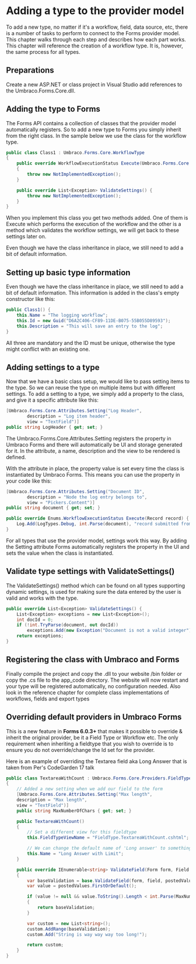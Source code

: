 # Adding a type to the provider model

To add a new type, no matter if it's a workflow, field, data source, etc, there is a number of tasks to perform to connect to the Forms provider model. This chapter walks through each step and describes how each part works. This chapter will reference the creation of a workflow type. It is, however, the same process for all types.

## Preparations

Create a new ASP.NET or class project in Visual Studio add references to the Umbraco.Forms.Core.dll.

## Adding the type to Forms

The Forms API contains a collection of classes that the provider model automatically registers. So to add a new type to Forms you simply inherit from the right class. In the sample below we use the class for the workflow type.

```csharp
public class Class1 : Umbraco.Forms.Core.WorkflowType 
{ 
	public override WorkflowExecutionStatus Execute(Umbraco.Forms.Core.Record record) 
	{ 
		throw new NotImplementedException(); 
	} 

	public override List<Exception> ValidateSettings() { 
		throw new NotImplementedException(); 
	} 
}
```

When you implement this class you get two methods added. One of them is Execute which performs the execution of the workflow and the other is a method which validates the workflow settings, we will get back to these settings later on.

Even though we have the class inheritance in place, we still need to add a bit of default information.

## Setting up basic type information

Even though we have the class inheritance in place, we still need to add a bit of default information. This information is added in the class's empty constructor like this:
	
```csharp
public Class1() { 
	this.Name = "The logging workflow"; 
	this.Id = new Guid("D6A2C406-CF89-11DE-B075-55B055D89593"); 
	this.Description = "This will save an entry to the log"; 
}
```
	
All three are mandatory and the ID must be unique, otherwise the type might conflict with an existing one.

## Adding settings to a type

Now that we have a basic class setup, we would like to pass setting items to the type. So we can reuse the type on multiple items but with different settings. To add a setting to a type, we simply add a property to the class, and give it a specific attribute like this:

```csharp
[Umbraco.Forms.Core.Attributes.Setting("Log Header", 
		description = "Log item header", 
		view = "TextField")] 
public string LogHeader { get; set; }
```

The Umbraco.Forms.Core.Attributes.Setting registers the property in Umbraco Forms and there will automatically be UI and storage generated for it. In the attribute, a name, description and the view to be rendered is defined.

With the attribute in place, the property value is set every time the class is instantiated by Umbraco Forms. This means you can use the property in your code like this:

```csharp
[Umbraco.Forms.Core.Attributes.Setting("Document ID", 
		description = "Node the log entry belongs to", 
		view = "Pickers.Content")] 
public string document { get; set; } 

public override Enums.WorkflowExecutionStatus Execute(Record record) { 
	Log.Add(LogTypes.Debug, int.Parse(document), "record submitted from: " + record.IP); 
}
```
	
For all types that use the provider model, settings work this way. By adding the Setting attribute Forms automatically registers the property in the UI and sets the value when the class is instantiated.

## Validate type settings with ValidateSettings()

The ValidateSettings() method which can be found on all types supporting dynamic settings, is used for making sure the data entered by the user is valid and works with the type.

```csharp
public override List<Exception> ValidateSettings() { 
	List<Exception> exceptions = new List<Exception>(); 
	int docId = 0; 
	if (!int.TryParse(document, out docId)) 
		exceptions.Add(new Exception("Document is not a valid integer")); 
	return exceptions; 
}
```

## Registering the class with Umbraco and Forms

Finally compile the project and copy the .dll to your website /bin folder or copy the .cs file to the app_code directory. The website will now restart and your type will be registered automatically, no configuration 
needed. Also look in the reference chapter for complete class implementations of workflows, fields and export types

## Overriding default providers in Umbraco Forms

This is a new feature in **Forms 6.0.3+** that makes it possible to override & inherit the original provider, be it a Field Type or Workflow etc. The only requirement when inheriting a fieldtype that you wish to override is to ensure you do not override/change the Id set for the provider.

Here is an example of overriding the Textarea field aka Long Answer that is taken from Per's CodeGarden 17 talk

```csharp
public class TextareaWithCount : Umbraco.Forms.Core.Providers.FieldTypes.Textarea
{
	// Added a new setting when we add our field to the form
	[Umbraco.Forms.Core.Attributes.Setting("Max length",
	description = "Max length",
	view = "TextField")]
	public string MaxNumberOfChars { get; set; }

	public TextareaWithCount()
	{
		// Set a different view for this fieldtype
		this.FieldTypeViewName = "FieldType.TextareaWithCount.cshtml";

		// We can change the default name of 'Long answer' to something that suits us
		this.Name = "Long Answer with Limit";
	}

	public override IEnumerable<string> ValidateField(Form form, Field field, IEnumerable<object> postedValues, HttpContextBase context)
	{
		var baseValidation = base.ValidateField(form, field, postedValues, context);
		var value = postedValues.FirstOrDefault();

		if (value != null && value.ToString().Length < int.Parse(MaxNumberOfChars))
		{
			return baseValidation;
		}

		var custom = new List<string>();
		custom.AddRange(baseValidation);
		custom.Add("String is way way way too long!");

		return custom;
	}
}
```